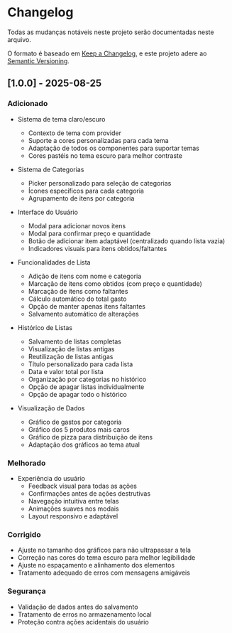 # Changelog

Todas as mudanças notáveis neste projeto serão documentadas neste arquivo.

O formato é baseado em [Keep a Changelog](https://keepachangelog.com/pt-BR/1.0.0/),
e este projeto adere ao [Semantic Versioning](https://semver.org/lang/pt-BR/).

## [1.0.0] - 2025-08-25

### Adicionado
- Sistema de tema claro/escuro
  - Contexto de tema com provider
  - Suporte a cores personalizadas para cada tema
  - Adaptação de todos os componentes para suportar temas
  - Cores pastéis no tema escuro para melhor contraste

- Sistema de Categorias
  - Picker personalizado para seleção de categorias
  - Ícones específicos para cada categoria
  - Agrupamento de itens por categoria

- Interface do Usuário
  - Modal para adicionar novos itens
  - Modal para confirmar preço e quantidade
  - Botão de adicionar item adaptável (centralizado quando lista vazia)
  - Indicadores visuais para itens obtidos/faltantes

- Funcionalidades de Lista
  - Adição de itens com nome e categoria
  - Marcação de itens como obtidos (com preço e quantidade)
  - Marcação de itens como faltantes
  - Cálculo automático do total gasto
  - Opção de manter apenas itens faltantes
  - Salvamento automático de alterações

- Histórico de Listas
  - Salvamento de listas completas
  - Visualização de listas antigas
  - Reutilização de listas antigas
  - Título personalizado para cada lista
  - Data e valor total por lista
  - Organização por categorias no histórico
  - Opção de apagar listas individualmente
  - Opção de apagar todo o histórico

- Visualização de Dados
  - Gráfico de gastos por categoria
  - Gráfico dos 5 produtos mais caros
  - Gráfico de pizza para distribuição de itens
  - Adaptação dos gráficos ao tema atual

### Melhorado
- Experiência do usuário
  - Feedback visual para todas as ações
  - Confirmações antes de ações destrutivas
  - Navegação intuitiva entre telas
  - Animações suaves nos modais
  - Layout responsivo e adaptável

### Corrigido
- Ajuste no tamanho dos gráficos para não ultrapassar a tela
- Correção nas cores do tema escuro para melhor legibilidade
- Ajuste no espaçamento e alinhamento dos elementos
- Tratamento adequado de erros com mensagens amigáveis

### Segurança
- Validação de dados antes do salvamento
- Tratamento de erros no armazenamento local
- Proteção contra ações acidentais do usuário
